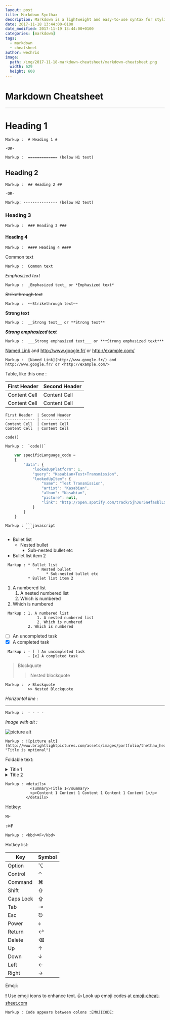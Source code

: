 ```yaml
---
layout: post
title: Markdown Synthax
description: Markdown is a lightweight and easy-to-use syntax for styling your writing.
date: 2017-11-18 13:44:00+0100
date_modified: 2017-11-19 13:44:00+0100
categories: [markdown]
tags:
  - markdown
  - cheatsheet
author: wechris
image:
  path: /img/2017-11-18-markdown-cheatsheet/markdown-cheatsheet.png
  width: 629
  height: 600
---
```

Markdown Cheatsheet
===================

- - - - 

# Heading 1 #

    Markup :  # Heading 1 #

    -OR-

    Markup :  ============= (below H1 text)

## Heading 2 ##

    Markup :  ## Heading 2 ##

    -OR-

    Markup: --------------- (below H2 text)

### Heading 3 ###

    Markup :  ### Heading 3 ###

#### Heading 4 ####

    Markup :  #### Heading 4 ####


Common text

    Markup :  Common text

_Emphasized text_

    Markup :  _Emphasized text_ or *Emphasized text*

~~Strikethrough text~~

    Markup :  ~~Strikethrough text~~

__Strong text__

    Markup :  __Strong text__ or **Strong text**

___Strong emphasized text___

    Markup :  ___Strong emphasized text___ or ***Strong emphasized text***

[Named Link](http://www.google.fr/) and http://www.google.fr/ or <http://example.com/>

    Markup :  [Named Link](http://www.google.fr/) and http://www.google.fr/ or <http://example.com/>

Table, like this one :

First Header  | Second Header
------------- | -------------
Content Cell  | Content Cell
Content Cell  | Content Cell

```
First Header  | Second Header
------------- | -------------
Content Cell  | Content Cell
Content Cell  | Content Cell
```

`code()`

    Markup :  `code()`

```javascript
    var specificLanguage_code = 
    {
        "data": {
            "lookedUpPlatform": 1,
            "query": "Kasabian+Test+Transmission",
            "lookedUpItem": {
                "name": "Test Transmission",
                "artist": "Kasabian",
                "album": "Kasabian",
                "picture": null,
                "link": "http://open.spotify.com/track/5jhJur5n4fasblLSCOcrTp"
            }
        }
    }
```

    Markup : ```javascript
             ```

* Bullet list
    * Nested bullet
        * Sub-nested bullet etc
* Bullet list item 2

~~~
 Markup : * Bullet list
              * Nested bullet
                  * Sub-nested bullet etc
          * Bullet list item 2
~~~

1. A numbered list
    1. A nested numbered list
    2. Which is numbered
2. Which is numbered

~~~
 Markup : 1. A numbered list
              1. A nested numbered list
              2. Which is numbered
          2. Which is numbered
~~~

- [ ] An uncompleted task
- [x] A completed task

~~~
 Markup : - [ ] An uncompleted task
          - [x] A completed task
~~~

> Blockquote
>> Nested blockquote

    Markup :  > Blockquote
              >> Nested Blockquote

_Horizontal line :_
- - - -

    Markup :  - - - -

_Image with alt :_

![picture alt](http://www.brightlightpictures.com/assets/images/portfolio/thethaw_header.jpg "Title is optional")

    Markup : ![picture alt](http://www.brightlightpictures.com/assets/images/portfolio/thethaw_header.jpg "Title is optional")

Foldable text:

<details>
  <summary>Title 1</summary>
  <p>Content 1 Content 1 Content 1 Content 1 Content 1</p>
</details>
<details>
  <summary>Title 2</summary>
  <p>Content 2 Content 2 Content 2 Content 2 Content 2</p>
</details>

    Markup : <details>
               <summary>Title 1</summary>
               <p>Content 1 Content 1 Content 1 Content 1 Content 1</p>
             </details>

Hotkey:

<kbd>⌘F</kbd>

<kbd>⇧⌘F</kbd>

    Markup : <kbd>⌘F</kbd>

Hotkey list:

| Key | Symbol |
| --- | --- |
| Option | ⌥ |
| Control | ⌃ |
| Command | ⌘ |
| Shift | ⇧ |
| Caps Lock | ⇪ |
| Tab | ⇥ |
| Esc | ⎋ |
| Power | ⌽ |
| Return | ↩ |
| Delete | ⌫ |
| Up | ↑ |
| Down | ↓ |
| Left | ← |
| Right | → |

Emoji:

:exclamation: Use emoji icons to enhance text. :+1:  Look up emoji codes at [emoji-cheat-sheet.com](http://emoji-cheat-sheet.com/)

    Markup : Code appears between colons :EMOJICODE:
